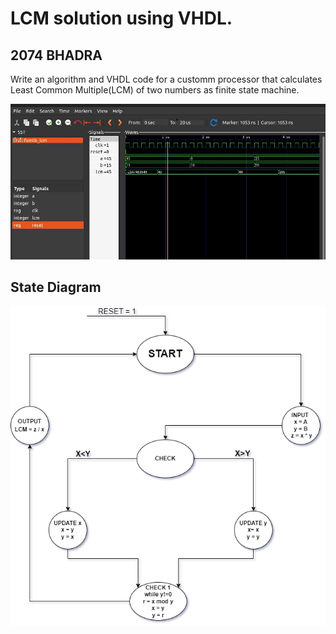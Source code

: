 <h1>LCM solution using VHDL.</h1>
<h2>2074 BHADRA</h2>
<p>Write an algorithm and VHDL code for a customm processor that calculates Least Common Multiple(LCM) of two numbers as finite state machine.</p>
<img src="./LCM.jpg" alt="LCM of two numbers." />
<h2>State Diagram</h2>
<img src="./../stateDiagram/lcmState.png" alt="State Diagram for LCM" />
